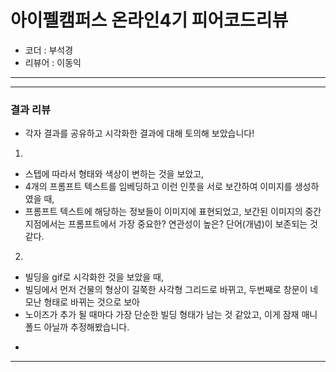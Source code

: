 # 아이펠캠퍼스 온라인4기 피어코드리뷰

- 코더 : 부석경
- 리뷰어 : 이동익

---------------------------------------------
----------------------------------------------
### **결과 리뷰**
 - 각자 결과를 공유하고 시각화한 결과에 대해 토의해 보았습니다!
   
1.
 - 스텝에 따라서 형태와 색상이 변하는 것을 보았고,
 - 4개의 프롬프트 텍스트를 임베딩하고 이런 인풋을 서로 보간하여 이미지를 생성하였을 때,
 - 프롬프트 텍스트에 해당하는 정보들이 이미지에 표현되었고, 보간된 이미지의 중간 지점에서는 프롬프트에서 가장 중요한? 연관성이 높은? 단어(개념)이 보존되는 것 같다.

2.
 - 빌딩을 gif로 시각화한 것을 보았을 때,
 - 빌딩에서 먼저 건물의 형상이 길쭉한 사각형 그리드로 바뀌고, 두번째로 창문이 네모난 형태로 바뀌는 것으로 보아
 - 노이즈가 추가 될 때마다 가장 단순한 빌딩 형태가 남는 것 같았고, 이게 잠재 매니폴드 아닐까 추정해봤습니다.
* 

----------------------------------------------
